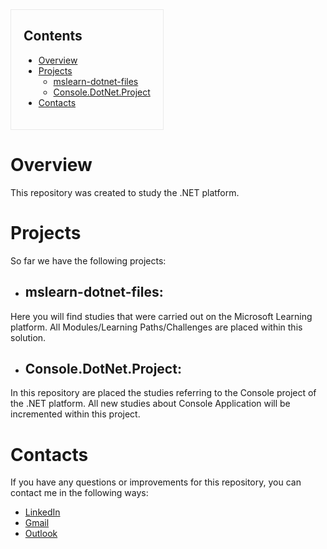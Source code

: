 <div style="border: solid 1px; width: fit-content; padding: 0px 20px 20px 20px; border-color: rgba(234,234,234,1)">
  
## Contents
- [Overview](#overview)
- [Projects](#Projects)
    - [mslearn-dotnet-files](##mslearn-dotnet-files)
    - [Console.DotNet.Project](##Console.DotNet.Project)
- [Contacts](#contacts)
  
</div>

# Overview
This repository was created to study the .NET platform.

# Projects
So far we have the following projects:
- ## mslearn-dotnet-files: 
 Here you will find studies that were carried out on the Microsoft Learning platform. All Modules/Learning Paths/Challenges are placed within this solution.
- ## Console.DotNet.Project: 
 In this repository are placed the studies referring to the Console project of the .NET platform. All new studies about Console Application will be incremented within this project.

# Contacts

If you have any questions or improvements for this repository, you can contact me in the following ways:
- [LinkedIn](https://www.linkedin.com/in/vitoria-isabela/)
- [Gmail](https://mail.google.com/mail/vitoriaisabela368@gmail.com)
- [Outlook](https://mail.google.com/mail/vitoriaisabela.deoliveira@thomsonreuters.com)
